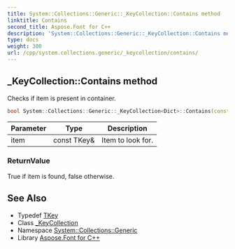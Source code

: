 ```yaml
---
title: System::Collections::Generic::_KeyCollection::Contains method
linktitle: Contains
second_title: Aspose.Font for C++
description: 'System::Collections::Generic::_KeyCollection::Contains method. Checks if item is present in container in C++.'
type: docs
weight: 300
url: /cpp/system.collections.generic/_keycollection/contains/
---
```

## _KeyCollection::Contains method


Checks if item is present in container.

```cpp
bool System::Collections::Generic::_KeyCollection<Dict>::Contains(const TKey &item) const override
```


| Parameter | Type | Description |
| --- | --- | --- |
| item | const TKey\& | Item to look for. |

### ReturnValue

True if item is found, false otherwise.

## See Also

* Typedef [TKey](../tkey/)
* Class [_KeyCollection](../)
* Namespace [System::Collections::Generic](../../)
* Library [Aspose.Font for C++](../../../)

